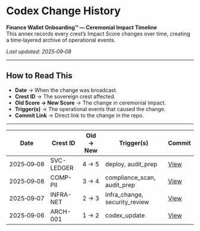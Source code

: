 # Codex Change History

**Finance Wallet Onboarding™ — Ceremonial Impact Timeline**  
This annex records every crest’s Impact Score changes over time, creating a time‑layered archive of operational events.

_Last updated: 2025‑09‑08_

---

## How to Read This
- **Date** → When the change was broadcast.
- **Crest ID** → The sovereign crest affected.
- **Old Score → New Score** → The change in ceremonial impact.
- **Trigger(s)** → The operational events that caused the change.
- **Commit Link** → Direct link to the change in the repo.

---

| Date       | Crest ID     | Old → New | Trigger(s)                  | Commit |
|------------|--------------|-----------|------------------------------|--------|
| 2025‑09‑08 | SVC-LEDGER   | 4 → 5     | deploy, audit_prep           | [View](../commit/abc123) |
| 2025‑09‑08 | COMP-PII     | 3 → 4     | compliance_scan, audit_prep  | [View](../commit/abc123) |
| 2025‑09‑07 | INFRA-NET    | 2 → 3     | infra_change, security_review| [View](../commit/def456) |
| 2025‑09‑06 | ARCH-001     | 1 → 2     | codex_update                 | [View](../commit/ghi789) |
